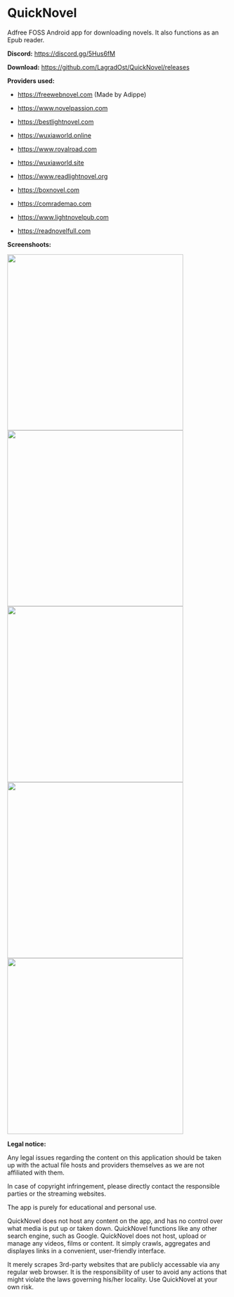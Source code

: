 # QuickNovel
Adfree FOSS Android app for downloading novels. It also functions as an Epub reader.

**Discord:** https://discord.gg/5Hus6fM

**Download:** https://github.com/LagradOst/QuickNovel/releases

**Providers used:** 

 - https://freewebnovel.com (Made by Adippe)

- https://www.novelpassion.com

- https://bestlightnovel.com

- https://wuxiaworld.online

- https://www.royalroad.com

- https://wuxiaworld.site

- https://www.readlightnovel.org

- https://boxnovel.com

- https://comrademao.com

- https://www.lightnovelpub.com

- https://readnovelfull.com

**Screenshoots:**

<img src="./.github/home.jpg" height="400"/><img src="./.github/search.jpg" height="400"/><img src="./.github/downloads.jpg" height="400"/><img src="./.github/result.jpg" height="400"/><img src="./.github/reader.jpg" height="400"/>

**Legal notice:**

Any legal issues regarding the content on this application should be taken up with the actual file hosts and providers themselves as we are not affiliated with them.

In case of copyright infringement, please directly contact the responsible parties or the streaming websites.

The app is purely for educational and personal use.

QuickNovel does not host any content on the app, and has no control over what media is put up or taken down. QuickNovel functions like any other search engine, such as Google. QuickNovel does not host, upload or manage any videos, films or content. It simply crawls, aggregates and displayes links in a convenient, user-friendly interface.

It merely scrapes 3rd-party websites that are publicly accessable via any regular web browser. It is the responsibility of user to avoid any actions that might violate the laws governing his/her locality. Use QuickNovel at your own risk.

